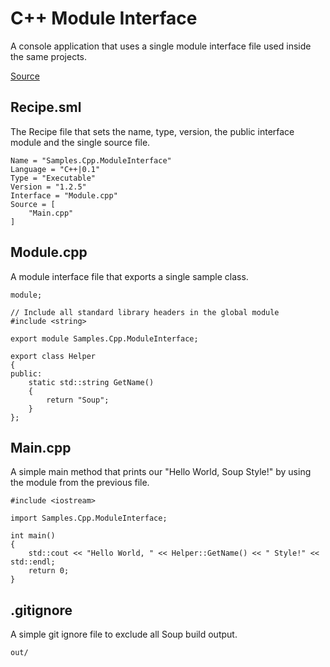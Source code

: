 # C++ Module Interface
A console application that uses a single module interface file used inside the same projects.

[Source](https://github.com/SoupBuild/Soup/tree/main/Samples/Cpp/ModuleInterface)

## Recipe.sml
The Recipe file that sets the name, type, version, the public interface module and the single source file.
```
Name = "Samples.Cpp.ModuleInterface"
Language = "C++|0.1"
Type = "Executable"
Version = "1.2.5"
Interface = "Module.cpp"
Source = [
    "Main.cpp"
]
```

## Module.cpp
A module interface file that exports a single sample class.
```
module;

// Include all standard library headers in the global module
#include <string>

export module Samples.Cpp.ModuleInterface;

export class Helper
{
public:
    static std::string GetName()
    {
        return "Soup";
    }
};
```

## Main.cpp
A simple main method that prints our "Hello World, Soup Style!" by using the module from the previous file.
```
#include <iostream>

import Samples.Cpp.ModuleInterface;

int main()
{
    std::cout << "Hello World, " << Helper::GetName() << " Style!" << std::endl;
    return 0;
}
```

## .gitignore
A simple git ignore file to exclude all Soup build output.
```
out/
```
